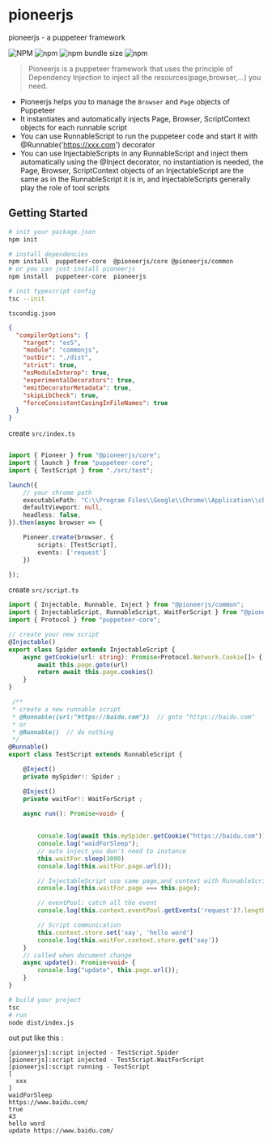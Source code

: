# pioneerjs
pioneerjs - a puppeteer framework

<a>![NPM](https://img.shields.io/npm/l/pioneerjs) ![npm](https://img.shields.io/npm/v/pioneerjs)  ![npm bundle size](https://img.shields.io/bundlephobia/min/pioneerjs) ![npm](https://img.shields.io/npm/dw/@pioneerjs/core)</a>




 >Pioneerjs is a puppeteer framework that uses the principle of Dependency Injection to inject all the resources(page,browser,...) you need.

- Pioneerjs helps you to manage the `Browser` and `Page` objects of Puppeteer
- It instantiates and automatically injects Page, Browser, ScriptContext objects for each runnable script
- You can use RunnableScript to run the puppeteer code and start it with     @Runnable('https://xxx.com') decorator
- You can use InjectableScripts in any RunnableScript and inject them automatically using the @Inject decorator, no instantiation is needed, the Page, Browser, ScriptContext objects of an InjectableScript are the same as in the RunnableScript it is in, and InjectableScripts generally play the role of tool scripts



## Getting Started

```bash
# init your package.json
npm init
```

```bash
# install dependencies
npm install  puppeteer-core  @pioneerjs/core @pioneerjs/common
# or you can just install pioneerjs
npm install  puppeteer-core  pioneerjs
```


```bash
# init typescript config
tsc --init
```
`tscondig.json`

```json
{
  "compilerOptions": {
    "target": "es5", 
    "module": "commonjs",
    "outDir": "./dist", 
    "strict": true,
    "esModuleInterop": true, 
    "experimentalDecorators": true,
    "emitDecoratorMetadata": true,
    "skipLibCheck": true,
    "forceConsistentCasingInFileNames": true 
  }
}
```



create  `src/index.ts`

```typescript

import { Pioneer } from "@pioneerjs/core";
import { launch } from "puppeteer-core";
import { TestScript } from "./src/test";

launch({
    // your chrome path
    executablePath: "C:\\Program Files\\Google\\Chrome\\Application\\chrome.exe",
    defaultViewport: null,
    headless: false,
}).then(async browser => {

    Pioneer.create(browser, {
        scripts: [TestScript],
        events: ['request']
    })

});
```


create `src/script.ts`
```typescript
import { Injectable, Runnable, Inject } from "@pioneerjs/common";
import { InjectableScript, RunnableScript, WaitForScript } from "@pioneerjs/core";
import { Protocol } from "puppeteer-core";

// create your new script
@Injectable()
export class Spider extends InjectableScript {
    async getCookie(url: string): Promise<Protocol.Network.Cookie[]> {
        await this.page.goto(url)
        return await this.page.cookies()
    }
}

 /**
 * create a new runnable script  
 * @Runnable({url:"https://baidu.com"})  // goto "https://baidu.com"
 * or
 * @Runnable()  // do nothing
 */ 
@Runnable()
export class TestScript extends RunnableScript {

    @Inject()
    private mySpider!: Spider ;

    @Inject()
    private waitFor!: WaitForScript ;

    async run(): Promise<void> {
 
 
        console.log(await this.mySpider.getCookie("https://baidu.com")); // <html>...</html>
        console.log("waidForSleep");
        // auto inject you don't need to instance
        this.waitFor.sleep(3000)
        console.log(this.waitFor.page.url());

        // InjectableScript use same page,and context with RunnableScript
        console.log(this.waitFor.page === this.page);

        // eventPool: catch all the event
        console.log(this.context.eventPool.getEvents('request')?.length)

        // Script communication
        this.context.store.set('say', 'hello word')
        console.log(this.waitFor.context.store.get('say'))
    }
    // called when document change
    async update(): Promise<void> {
        console.log("update", this.page.url());
    }
}

```
 

```bash
# build your project
tsc
# run
node dist/index.js
```

out put like this :
```
[pioneerjs]:script injected - TestScript.Spider
[pioneerjs]:script injected - TestScript.WaitForScript
[pioneerjs]:script running - TestScript
[
  xxx
]
waidForSleep
https://www.baidu.com/
true
43
hello word
update https://www.baidu.com/
```
